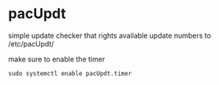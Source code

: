 # pacUpdt
simple update checker that rights available update numbers to /etc/pacUpdt/

make sure to enable the timer

`sudo systemctl enable pacUpdt.timer`

